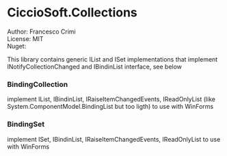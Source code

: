 # CiccioSoft.Collections


Author: Francesco Crimi <br>
License: MIT <br>
Nuget: <br>

This library contains generic IList and ISet implementations that implement INotifyCollectionChanged and IBindinList interface, see below


### BindingCollection<T>
  implement IList<T>, IBindinList, IRaiseItemChangedEvents, IReadOnlyList<T> (like System.ComponentModel.BindingList but too ligth) to use with WinForms

### BindingSet<T>
  implement ISet<T>, IBindinList, IRaiseItemChangedEvents, IReadOnlyList<T> to use with WinForms
  
  
